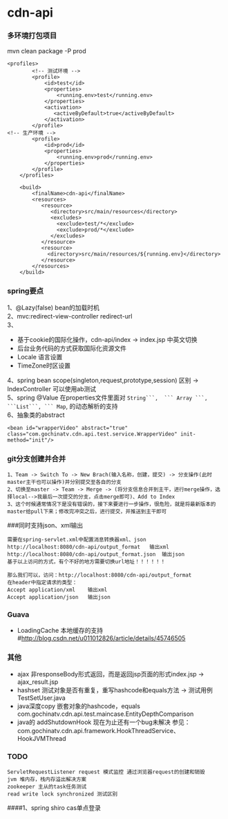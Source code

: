 cdn-api
===============

### 多环境打包项目
mvn clean package -P prod
```
<profiles>
		<!-- 测试环境 -->
		<profile>
			<id>test</id>
			<properties>
				<running.env>test</running.env>
			</properties>
			<activation>
			   <activeByDefault>true</activeByDefault>
			</activation>
		</profile>
<!-- 生产环境 -->
		<profile>
			<id>prod</id>
			<properties>
				<running.env>prod</running.env>
			</properties>
		</profile>
	</profiles>
	
	<build>
		<finalName>cdn-api</finalName>
		<resources>
		   <resource>
		      <directory>src/main/resources</directory>
		      <excludes>
		        <exclude>test/*</exclude>
		        <exclude>prod/*</exclude>
		      </excludes>
		   </resource>
		   <resource>
		     <directory>src/main/resources/${running.env}</directory>
		   </resource>
		</resources>
	</build>
```

### spring要点
1、@Lazy(false) bean的加载时机 <br>
2、mvc:redirect-view-controller redirect-url<br>
3、<br/>
   + 基于cookie的国际化操作，cdn-api/index -> index.jsp 中英文切换<br/>
   + 后台业务代码的方式获取国际化资源文件<br/>
   + Locale 语言设置<br/>
   + TimeZone时区设置<br/>
   
4、spring bean scope(singleton,request,prototype,session) 区别 -> IndexController 可以使用ab测试<br/>
5、spring @Value 在properties文件里面对 ``String```,  ``` Array ```, ```List```, ``` Map``,  的动态解析的支持<br/>
6、抽象类的abstract
```
<bean id="wrapperVideo" abstract="true" class="com.gochinatv.cdn.api.test.service.WrapperVideo" init-method="init"/>
```


### git分支创建并合并
```
1、Team -> Switch To -> New Brach(输入名称，创建，提交) -> 分支操作(此时master主干也可以操作)并分别提交至各自的分支
2、切换至master -> Team -> Merge -> (将分支信息合并到主干，进行merge操作，选择local-->我最后一次提交的分支，点击merge即可)、Add to Index
3、这个时候通常情况下是没有错误的，接下来要进行一步操作，很危险，就是将最新版本的master给pull下来；修改完冲突之后，进行提交，并推送到主干即可
```

###同时支持json、xml输出  
```
需要在spring-servlet.xml中配置消息转换器xml、json
http://localhost:8080/cdn-api/output_format   输出xml
http://localhost:8080/cdn-api/output_format.json  输出json
基于以上访问的方式，有个不好的地方需要切换url地址！！！！！！

那么我们可以，访问：http://localhost:8080/cdn-api/output_format
在header中指定请求的类型：
Accept application/xml    输出xml
Accept application/json   输出json
```

### Guava 
 + LoadingCache 本地缓存的支持  #http://blog.csdn.net/u011012826/article/details/45746505

### 其他
 + ajax 非responseBody形式返回，而是返回jsp页面的形式index.jsp -> ajax_result.jsp
 + hashset 测试对象是否有重复，重写hashcode和equals方法  -> 测试用例TestSetUser.java
 + java深度copy 嵌套对象的hashcode，equals  com.gochinatv.cdn.api.test.maincase.EntityDepthComparison
 + java的 addShutdownHook 现在为止还有一个bug未解决 参见：com.gochinatv.cdn.api.framework.HookThreadService、HookJVMThread


### TODO
```
ServletRequestListener request 模式监控 通过浏览器request的创建和销毁
jvm 堆内存，栈内存溢出解决方案
zookeeper 主从的task任务测试
read write lock synchronized 测试区别
```

####1、spring shiro cas单点登录